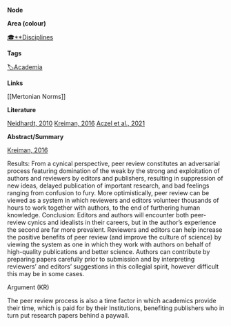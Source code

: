 **Node**

**Area (colour)**

[🎓**Disciplines](https://lean-sphynx-49b.notion.site/Disciplines-72ba770b397c4f34aed13a10d8d0cc3e?pvs=21)

**Tags**

[🏷️Academia](https://lean-sphynx-49b.notion.site/Academia-11bd23c278674ec6843b89f1af801c4d?pvs=21)

**Links**

[[Mertonian Norms]]

**Literature**

[Neidhardt, 2010](https://lean-sphynx-49b.notion.site/Neidhardt-2010-71c365afc1eb4ce58a4d75535fafb4f3?pvs=21) [Kreiman, 2016](https://lean-sphynx-49b.notion.site/Kreiman-2016-4ddc2b5714f64887aca160bf74812c43?pvs=21) [Aczel et al., 2021](https://lean-sphynx-49b.notion.site/Aczel-et-al-2021-6dee8d751b8c40e68f0f93f98707d33a?pvs=21)

**Abstract/Summary**

[Kreiman, 2016](https://lean-sphynx-49b.notion.site/Kreiman-2016-4ddc2b5714f64887aca160bf74812c43?pvs=21)

Results: From a cynical perspective, peer review constitutes an adversarial process featuring domination of the weak by the strong and exploitation of authors and reviewers by editors and publishers, resulting in suppression of new ideas, delayed publication of important research, and bad feelings ranging from confusion to fury. More optimistically, peer review can be viewed as a system in which reviewers and editors volunteer thousands of hours to work together with authors, to the end of furthering human knowledge. Conclusion: Editors and authors will encounter both peer-review cynics and idealists in their careers, but in the author’s experience the second are far more prevalent. Reviewers and editors can help increase the positive benefits of peer review (and improve the culture of science) by viewing the system as one in which they work with authors on behalf of high-quality publications and better science. Authors can contribute by preparing papers carefully prior to submission and by interpreting reviewers’ and editors’ suggestions in this collegial spirit, however difficult this may be in some cases.

  

Argument (KR)

The peer review process is also a time factor in which academics provide their time, which is paid for by their Institutions, benefiting publishers who in turn put research papers behind a paywall.